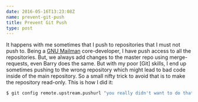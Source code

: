```yaml
---
date: 2016-05-16T13:23:08Z
name: prevent-git-push
title: Prevent Git Push
type: post
---
```


It happens with me sometimes that I push to repositories that I must not push
to. Being a [GNU Mailman][1] core-developer, I have push access to all the
repositories. But, we always add changes to the master repo using
merge-requests, even Barry does the same. But with my poor [Git] skills, I end
up sometimes pushing to the wrong repository which might lead to bad code inside
of the main repository. So a small nifty trick to avoid that is to make the
repository read-only. This is how I did it:

```bash
$ git config remote.upstream.pushurl "you really didn't want to do that"
```

[1]: http://list.org
